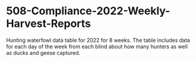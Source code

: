 # 508-Compliance-2022-Weekly-Harvest-Reports
Hunting waterfowl data table for 2022 for 8 weeks. The table includes data for each day of the week from each blind about how many hunters as well as ducks and geese captured. 
